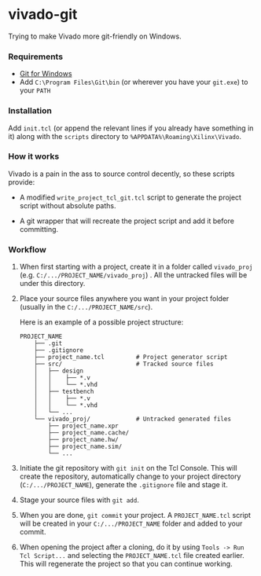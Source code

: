 # vivado-git

Trying to make Vivado more git-friendly on Windows.

### Requirements

- [Git for Windows](https://git-scm.com/download/win)
- Add `C:\Program Files\Git\bin` (or wherever you have your `git.exe`) to your `PATH`

### Installation

Add `init.tcl` (or append the relevant lines if you already have something in it) along with the `scripts` directory to `%APPDATA%\Roaming\Xilinx\Vivado`.

### How it works

Vivado is a pain in the ass to source control decently, so these scripts provide:

  - A modified `write_project_tcl_git.tcl` script to generate the project script without absolute paths.

  - A git wrapper that will recreate the project script and add it before committing.

### Workflow

 1. When first starting with a project, create it in a folder called `vivado_proj` (e.g. `C:/.../PROJECT_NAME/vivado_proj`) . All the untracked files will be under this directory.

 2. Place your source files anywhere you want in your project folder (usually in the `C:/.../PROJECT_NAME/src`).

    Here is an example of a possible project structure:
    ```
    PROJECT_NAME
        ├── .git
        ├── .gitignore
        ├── project_name.tcl         # Project generator script
        ├── src/                     # Tracked source files
        │   ├── design
        │   │    ├── *.v
        │   │    └── *.vhd
        │   ├── testbench
        │   │    ├── *.v
        │   │    └── *.vhd
        │   └── ...
        └── vivado_proj/             # Untracked generated files
            ├── project_name.xpr
            ├── project_name.cache/
            ├── project_name.hw/
            ├── project_name.sim/
            └── ...
    ```

 3. Initiate the git repository with `git init` on the Tcl Console. This will create the repository, automatically change to your project directory (`C:/.../PROJECT_NAME`), generate the `.gitignore` file and stage it.

 4. Stage your source files with `git add`.

 5. When you are done, `git commit` your project. A `PROJECT_NAME.tcl` script will be created in your `C:/.../PROJECT_NAME` folder and added to your commit.

 6. When opening the project after a cloning, do it by using `Tools -> Run Tcl Script...` and selecting the `PROJECT_NAME.tcl` file created earlier. This will regenerate the project so that you can continue working.
